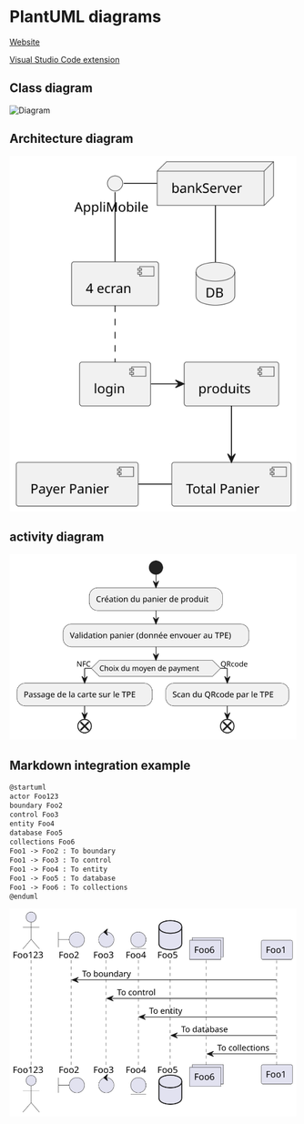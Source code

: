 # PlantUML diagrams

[Website](https://plantuml.com/)

[Visual Studio Code extension](https://marketplace.visualstudio.com/items?itemName=jebbs.plantuml)

## Class diagram

![Diagram](./Database.svg)

## Architecture diagram

![diagrame d'infrastucture](./architechture.svg)

## activity diagram

![diagrame d'activité](./activity.svg)

## Markdown integration example

```plantuml:md-sample-sequence
@startuml
actor Foo123
boundary Foo2
control Foo3
entity Foo4
database Foo5
collections Foo6
Foo1 -> Foo2 : To boundary
Foo1 -> Foo3 : To control
Foo1 -> Foo4 : To entity
Foo1 -> Foo5 : To database
Foo1 -> Foo6 : To collections
@enduml
```

![Above example](./md-sample-sequence.svg)
